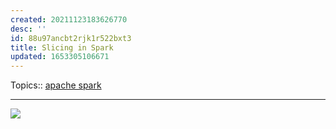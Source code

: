 ```yaml
---
created: 20211123183626770
desc: ''
id: 88u97ancbt2rjk1r522bxt3
title: Slicing in Spark
updated: 1653305106671
---
```

   
Topics::  [apache spark](../topics/apache%20spark.md)   
   
   
---   
   
![](https://raw.githubusercontent.com/zubayrrr/twiki/main/bin/image.4ylqh1r70re.png)